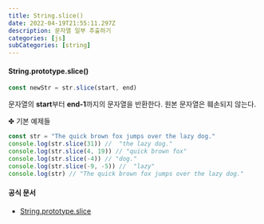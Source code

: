 ```yaml
---
title: String.slice()
date: 2022-04-19T21:55:11.297Z
description: 문자열 일부 추출하기
categories: [js]
subCategories: [string]
---
```


#### String.prototype.slice()

```jsx
const newStr = str.slice(start, end)
```

문자열의 **start**부터 **end-1**까지의 문자열을 반환한다. 원본 문자열은 훼손되지 않는다.

<div class="tab bottom10">✤ 기본 예제들</div>

```jsx
const str = "The quick brown fox jumps over the lazy dog."
console.log(str.slice(31)) //  "the lazy dog."
console.log(str.slice(4, 19)) // "quick brown fox"
console.log(str.slice(-4)) // "dog."
console.log(str.slice(-9, -5)) //  "lazy"
console.log(str) // "The quick brown fox jumps over the lazy dog."
```

#### 공식 문서

- <a href="https://developer.mozilla.org/ko/docs/Web/JavaScript/Reference/Global_Objects/String/slice" target="_blank" >String.prototype.slice</a>
